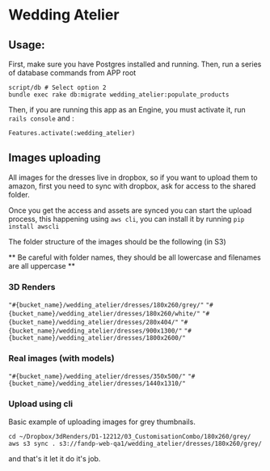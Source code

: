 # Wedding Atelier
## Usage:
First, make sure you have Postgres installed and running.
Then, run a series of database commands from APP root
```
script/db # Select option 2
bundle exec rake db:migrate wedding_atelier:populate_products
```

Then, if you are running this app as an Engine, you must activate it, run `rails console` and :
```
Features.activate(:wedding_atelier)
```

## Images uploading

All images for the dresses live in dropbox, so if you want to upload them to amazon, first you need to sync with dropbox, ask for access to the shared folder.

Once you get the access and assets are synced you can start the upload process, this happening using `aws cli`, you can install it by running `pip install awscli`

The folder structure of the images should be the following (in S3)

** Be careful with folder names, they should be all lowercase and filenames are all uppercase **

### 3D Renders

  `"#{bucket_name}/wedding_atelier/dresses/180x260/grey/"`
  `"#{bucket_name}/wedding_atelier/dresses/180x260/white/"`
  `"#{bucket_name}/wedding_atelier/dresses/280x404/"`
  `"#{bucket_name}/wedding_atelier/dresses/900x1300/"`
  `"#{bucket_name}/wedding_atelier/dresses/1800x2600/"`

### Real images (with models)

`"#{bucket_name}/wedding_atelier/dresses/350x500/"`
`"#{bucket_name}/wedding_atelier/dresses/1440x1310/"`


### Upload using cli

Basic example of uploading images for grey thumbnails.

`cd ~/Dropbox/3dRenders/D1-12212/03_CustomisationCombo/180x260/grey/`
`aws s3 sync . s3://fandp-web-qa1/wedding_atelier/dresses/180x260/grey/`

and that's it let it do it's job.
